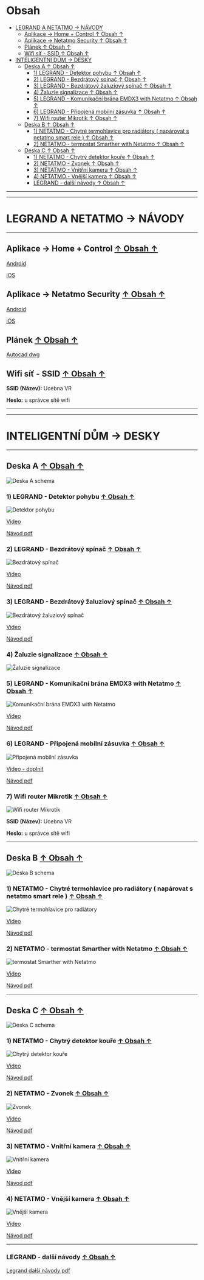 # Obsah
<a name="nahoru"></a>

<!-- TOC start -->
- [LEGRAND A NETATMO -> NÁVODY](#legrand-a-netatmo----n-vody)
  * [Aplikace -> Home + Control   <a href="#nahoru">↑ Obsah ↑</a>](#aplikace----home---control----a-href---nahoru----obsah----a-)
  * [Aplikace  -> Netatmo Security   <a href="#nahoru">↑ Obsah ↑</a>](#aplikace-----netatmo-security----a-href---nahoru----obsah----a-)
  * [Plánek    <a href="#nahoru">↑ Obsah ↑</a>](#pl-nek-----a-href---nahoru----obsah----a-)
  * [Wifi síť - SSID    <a href="#nahoru">↑ Obsah ↑</a>](#wifi-s-----ssid-----a-href---nahoru----obsah----a-)
- [INTELIGENTNÍ DŮM -> DESKY](#inteligentn--d-m----desky)
  * [Deska A   <a href="#nahoru">↑ Obsah ↑</a>](#deska-a----a-href---nahoru----obsah----a-)
    + [1) LEGRAND - Detektor pohybu   <a href="#nahoru">↑ Obsah ↑</a>](#1--legrand---detektor-pohybu----a-href---nahoru----obsah----a-)
    + [2) LEGRAND - Bezdrátový spínač   <a href="#nahoru">↑ Obsah ↑</a>](#2--legrand---bezdr-tov--sp-na-----a-href---nahoru----obsah----a-)
    + [3) LEGRAND - Bezdrátový žaluziový spínač   <a href="#nahoru">↑ Obsah ↑</a>](#3--legrand---bezdr-tov---aluziov--sp-na-----a-href---nahoru----obsah----a-)
    + [4) Žaluzie signalizace   <a href="#nahoru">↑ Obsah ↑</a>](#4---aluzie-signalizace----a-href---nahoru----obsah----a-)
    + [5) LEGRAND - Komunikační brána EMDX3 with Netatmo   <a href="#nahoru">↑ Obsah ↑</a>](#5--legrand---komunika-n--br-na-emdx3-with-netatmo----a-href---nahoru----obsah----a-)
    + [6) LEGRAND - Připojená mobilní zásuvka   <a href="#nahoru">↑ Obsah ↑</a>](#6--legrand---p-ipojen--mobiln--z-suvka----a-href---nahoru----obsah----a-)
    + [7) Wifi router Mikrotik   <a href="#nahoru">↑ Obsah ↑</a>](#7--wifi-router-mikrotik----a-href---nahoru----obsah----a-)
  * [Deska B   <a href="#nahoru">↑ Obsah ↑</a>](#deska-b----a-href---nahoru----obsah----a-)
    + [1) NETATMO - Chytré termohlavice pro radiátory ( napárovat s netatmo smart rele )   <a href="#nahoru">↑ Obsah ↑</a>](#1--netatmo---chytr--termohlavice-pro-radi-tory---nap-rovat-s-netatmo-smart-rele------a-href---nahoru----obsah----a-)
    + [2) NETATMO - termostat Smarther with Netatmo   <a href="#nahoru">↑ Obsah ↑</a>](#2--netatmo---termostat-smarther-with-netatmo----a-href---nahoru----obsah----a-)
  * [Deska C   <a href="#nahoru">↑ Obsah ↑</a>](#deska-c----a-href---nahoru----obsah----a-)
    + [1) NETATMO - Chytrý detektor kouře   <a href="#nahoru">↑ Obsah ↑</a>](#1--netatmo---chytr--detektor-kou-e----a-href---nahoru----obsah----a-)
    + [2) NETATMO - Zvonek   <a href="#nahoru">↑ Obsah ↑</a>](#2--netatmo---zvonek----a-href---nahoru----obsah----a-)
    + [3) NETATMO - Vnitřní kamera   <a href="#nahoru">↑ Obsah ↑</a>](#3--netatmo---vnit-n--kamera----a-href---nahoru----obsah----a-)
    + [4) NETATMO - Vnější kamera   <a href="#nahoru">↑ Obsah ↑</a>](#4--netatmo---vn-j---kamera----a-href---nahoru----obsah----a-)
    + [LEGRAND - další návody   <a href="#nahoru">↑ Obsah ↑</a>](#legrand---dal---n-vody----a-href---nahoru----obsah----a-)
<!-- TOC end -->

----
----

# LEGRAND A NETATMO -> NÁVODY

----

## Aplikace -> Home + Control   <a href="#nahoru">↑ Obsah ↑</a>

[Android](https://play.google.com/store/apps/details?id=com.legrand.homecontrol&hl=cs&gl=US)

[iOS](https://apps.apple.com/us/app/home-control/id1188809809)


## Aplikace  -> Netatmo Security   <a href="#nahoru">↑ Obsah ↑</a>

[Android](https://play.google.com/store/apps/details?id=com.netatmo.camera&hl=cs&gl=US)

[iOS](https://apps.apple.com/us/app/netatmo-security/id951725393?l=de)

## Plánek    <a href="#nahoru">↑ Obsah ↑</a>

[Autocad dwg](https://github.com/bedjan/ssstp_duchcov_unofficial/raw/main/legrand/podklad.dwg)

## Wifi síť - SSID    <a href="#nahoru">↑ Obsah ↑</a>

**SSID (Název):** Ucebna VR

**Heslo:** u správce sítě wifi


----
----

# INTELIGENTNÍ DŮM -> DESKY

----

## Deska A   <a href="#nahoru">↑ Obsah ↑</a>

![Deska A schema](https://github.com/bedjan/ssstp_duchcov_unofficial/raw/main/legrand/a1.jpg)


### 1) LEGRAND - Detektor pohybu   <a href="#nahoru">↑ Obsah ↑</a>

![Detektor pohybu](https://user-images.githubusercontent.com/29821749/205888664-7284241e-2b59-40c4-a355-62501294302a.png)

[Video](https://www.youtube.com/watch?v=sN2FrMbyaqU)

[Návod pdf](https://www.legrand.cz/sites/default/files/2021-03/Legrand%20wirth%20Netatmo%20-%20detektor%20pohybu.pdf)


### 2) LEGRAND - Bezdrátový spínač   <a href="#nahoru">↑ Obsah ↑</a>

![Bezdrátový spínač](https://user-images.githubusercontent.com/29821749/205888988-2c4b8597-5c83-453b-815c-45d4fa7c552b.png)


[Video](https://www.youtube.com/watch?v=nKRhQYD0xXM)

[Návod pdf](https://www.legrand.cz/sites/default/files/2021-03/Legrand%20wirth%20Netatmo%20-%20%20bezdr%C3%A1tov%C3%BD%20sp%C3%ADna%C4%8D.pdf)

### 3) LEGRAND - Bezdrátový žaluziový spínač   <a href="#nahoru">↑ Obsah ↑</a>

![Bezdrátový žaluziový spínač](https://user-images.githubusercontent.com/29821749/205889498-45e9b589-e251-4b27-8dcd-0b8a0c4b35e7.png)

[Video](https://www.youtube.com/watch?v=FDQ2oZSadik)

[Návod pdf](https://www.legrand.cz/sites/default/files/2021-03/Legrand%20wirth%20Netatmo%20-%20%20bezdr%C3%A1tov%C3%BD%20%C5%BEaluziov%C3%BD%20sp%C3%ADna%C4%8D.pdf)


### 4) Žaluzie signalizace   <a href="#nahoru">↑ Obsah ↑</a>

![Žaluzie signalizace](https://user-images.githubusercontent.com/29821749/205889676-10f78cb2-112b-4ed5-8912-ed60db0c0aa9.png)


### 5) LEGRAND - Komunikační brána EMDX3 with Netatmo   <a href="#nahoru">↑ Obsah ↑</a>

![Komunikační brána EMDX3 with Netatmo](https://user-images.githubusercontent.com/29821749/205889902-4f4dd950-b0f2-47e9-ab58-7e467899e6df.png)


[Video](https://www.youtube.com/watch?v=5jyaK8j7Z08)

[Návod pdf](https://www.legrand.cz/sites/default/files/2022-03/LE12071_CZ_BD_412181.pdf)


### 6) LEGRAND - Připojená mobilní zásuvka   <a href="#nahoru">↑ Obsah ↑</a>

![Připojená mobilní zásuvka](https://user-images.githubusercontent.com/29821749/205890130-dc2f3678-3033-4d5c-ad28-2c5bc4396578.png)


[Video - doplnit](https://www.youtube.com/results?search_query=netatmo+socket)

[Návod pdf](https://www.legrand.cz/sites/default/files/2021-03/Legrand%20wirth%20Netatmo%20-%20%20mobiln%C3%AD%20z%C3%A1suvka.pdf)


### 7) Wifi router Mikrotik   <a href="#nahoru">↑ Obsah ↑</a>

![Wifi router Mikrotik](https://user-images.githubusercontent.com/29821749/205890308-2cc261c3-d211-40da-bc0c-00fb94b777a1.png)

**SSID (Název):** Ucebna VR

**Heslo:** u správce sítě wifi


----

## Deska B   <a href="#nahoru">↑ Obsah ↑</a>

![Deska B schema](https://github.com/bedjan/ssstp_duchcov_unofficial/raw/main/legrand/b1.jpg)

### 1) NETATMO - Chytré termohlavice pro radiátory ( napárovat s netatmo smart rele )   <a href="#nahoru">↑ Obsah ↑</a>


![Chytré termohlavice pro radiátory](https://user-images.githubusercontent.com/29821749/205893551-b41b7320-4c46-4660-b129-49c71c2d8674.png)


[Video](https://www.youtube.com/watch?v=H1jjrOBeZbo)

[Návod pdf](https://www.legrand.cz/sites/default/files/2021-03/Netatmo%20termostatick%C3%A9%20hlavice-starovac%C3%AD%20kit%20NVP-PRO.pdf)


### 2) NETATMO - termostat Smarther with Netatmo   <a href="#nahoru">↑ Obsah ↑</a>

![termostat Smarther with Netatmo](https://user-images.githubusercontent.com/29821749/205892282-e27579bb-fb05-41cc-93b8-5c38e2f8df90.png)


[Video](https://www.youtube.com/watch?v=sC3VbBe2JeU)

[Návod pdf](https://www.netatmo.com/cs-cz/partners/smarther)

----

## Deska C   <a href="#nahoru">↑ Obsah ↑</a>

![Deska C schema](https://github.com/bedjan/ssstp_duchcov_unofficial/raw/main/legrand/c1.jpg)

### 1) NETATMO - Chytrý detektor kouře   <a href="#nahoru">↑ Obsah ↑</a>

![Chytrý detektor kouře](https://user-images.githubusercontent.com/29821749/205892544-5c715bdb-fe28-4770-b239-06139e5b49cf.png)

[Video](https://www.youtube.com/watch?v=WqM2MHY5b4k&t=326s)

[Návod pdf](https://www.legrand.cz/sites/default/files/2021-03/Netatmo%20detektor%20kou%C5%99e%20NSA-PRO-EU.pdf)


### 2) NETATMO - Zvonek   <a href="#nahoru">↑ Obsah ↑</a>

![Zvonek](https://user-images.githubusercontent.com/29821749/205892774-115f615f-5d38-4b93-a984-0698010717de.png)

[Video](https://www.youtube.com/watch?v=ZPA1FgW95rg)

[Návod pdf](https://www.legrand.cz/sites/default/files/2021-09/Netatmo%20zvonek%20NDB-PRO.pdf)


### 3) NETATMO - Vnitřní kamera   <a href="#nahoru">↑ Obsah ↑</a>

![Vnitřní kamera](https://user-images.githubusercontent.com/29821749/205892970-b43aec17-b180-4114-8693-651426f351de.png)

[Video](https://www.youtube.com/watch?v=GodZSj2DU6w)

[Návod pdf](https://www.legrand.cz/sites/default/files/2021-03/Netatmo%20vnit%C5%99n%C3%AD%20kamera%20NSC-PRO.pdf)


### 4) NETATMO - Vnější kamera   <a href="#nahoru">↑ Obsah ↑</a>

![Vnější kamera](https://user-images.githubusercontent.com/29821749/205893247-890a44a5-1016-4d0c-a856-b65421bc7437.png)

[Video](https://www.youtube.com/watch?v=7xDWd3JvucI)

[Návod pdf](https://www.legrand.cz/sites/default/files/2021-03/Netatmo%20vn%C4%9Bj%C5%A1%C3%AD%20kamera%20NOC-PRO.pdf)


----

### LEGRAND - další návody   <a href="#nahoru">↑ Obsah ↑</a>

[Legrand další návody pdf](https://www.legrand.cz/ke-stazeni/navody)

